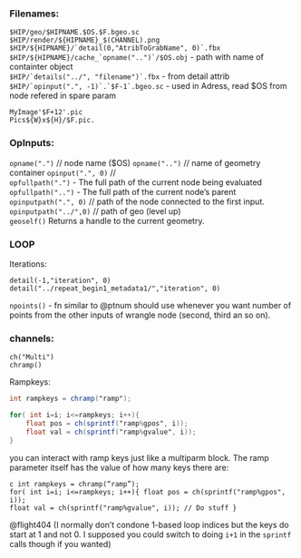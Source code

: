 

### Filenames:

```$HIP/geo/$HIPNAME.$OS.$F.bgeo.sc```   
```$HIP/render/${HIPNAME}_$(CHANNEL).png```  
```$HIP/${HIPNAME}/`detail(0,"AtribToGrabName", 0)`.fbx```   
```$HIP/${HIPNAME}/cache_`opname("..")`/$OS.obj``` - path with name of containter object  
```$HIP/`details("../", "filename")`.fbx``` - from detail attrib  
```$HIP/`opinput(".", -1)`.`$F-1`.bgeo.sc``` - used in Adress, read $OS from node refered in spare param    

```MyImage'$F+12'.pic```   
```Pics${W}x${H}/$F.pic.  ```   


### OpInputs:
`opname(".")` // node name ($OS)
`opname("..")` // name of geometry container
`opinput(".", 0)` //   
`opfullpath(".")` - The full path of the current node being evaluated
`opfullpath("..")` - The full path of the current node’s parent
`opinputpath(".", 0)`  // path of the node connected to the first input.  
`opinputpath("../",0)` // path of geo (level up)    
`geoself()`  Returns a handle to the current geometry.  


### LOOP
Iterations:
```
detail(-1,"iteration", 0)
detail("../repeat_begin1_metadata1/","iteration", 0)
```
`npoints()` - fn similar to @ptnum should use whenever you want number of points from the other inputs of wrangle node (second, third an so on).  



### channels:
`ch("Multi")`  
`chramp()`  

Rampkeys:  
```glsl 
int rampkeys = chramp("ramp");

for( int i=i; i<=rampkeys; i++){
    float pos = ch(sprintf("ramp%gpos", i));
    float val = ch(sprintf("ramp%gvalue", i));
}
```

 you can interact with ramp keys just like a multiparm block. The ramp parameter itself has the value of how many keys there are:

```
c int rampkeys = chramp(“ramp”);
for( int i=i; i<=rampkeys; i++){ float pos = ch(sprintf("ramp%gpos", i)); 
float val = ch(sprintf("ramp%gvalue", i)); // Do stuff }
```
@flight404 (I normally don’t condone 1-based loop indices but the keys do start at 1 and not 0. I supposed you could switch to doing `i+1` in the `sprintf` calls though if you wanted)  
